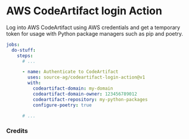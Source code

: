 # AWS CodeArtifact login Action

Log into AWS CodeArtifact using AWS credentials and get a temporary token for usage with Python package managers such 
as pip and poetry.

```yaml
jobs:
  do-stuff:
    steps:
      # ...

      - name: Authenticate to CodeArtifact
        uses: source-ag/codeartifact-login-action@v1
        with:
          codeartifact-domain: my-domain
          codeartifact-domain-owner: 123456789012
          codeartifact-repository: my-python-packages
          configure-poetry: true

      # ...
```

### Credits
